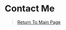 # Contact Me

<script type="text/javascript" defer src="//www.123formbuilder.com/embed/5315741.js" data-role="form" data-default-width="650px"></script>

>  <a href="https://theresiap.github.io/Personal-Project/">Return To Main Page</a>
